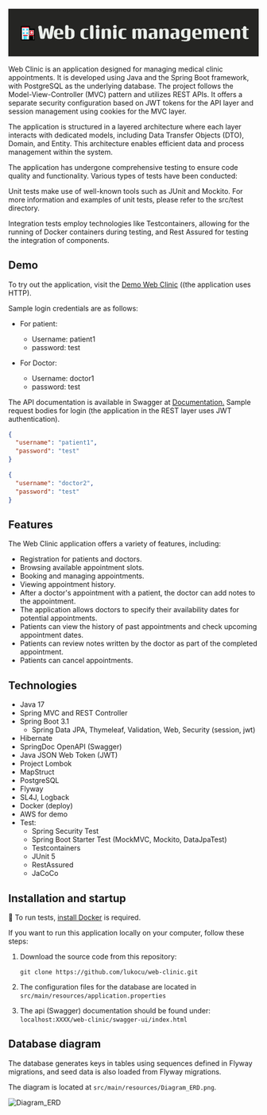 
![Web Clinic Management](src/main/resources/🏥Web_clinic_management.png)

Web Clinic is an application designed for managing medical clinic appointments. It is developed using Java and the Spring Boot framework, with PostgreSQL as the underlying database. The project follows the Model-View-Controller (MVC) pattern and utilizes REST APIs. It offers a separate security configuration based on JWT tokens for the API layer and session management using cookies for the MVC layer.

The application is structured in a layered architecture where each layer interacts with dedicated models, including Data Transfer Objects (DTO), Domain, and Entity. This architecture enables efficient data and process management within the system.

The application has undergone comprehensive testing to ensure code quality and functionality. Various types of tests have been conducted:

Unit tests make use of well-known tools such as JUnit and Mockito. For more information and examples of unit tests, please refer to the src/test directory.

Integration tests employ technologies like Testcontainers, allowing for the running of Docker containers during testing, and Rest Assured for testing the integration of components.
## Demo

To try out the application, visit the [Demo Web Clinic](http://ec2-35-156-99-173.eu-central-1.compute.amazonaws.com:8080/web-clinic/) ((the application uses HTTP).

Sample login credentials are as follows:

- For patient:
    - Username: patient1
    - password: test

- For Doctor:
    - Username: doctor1
    - password: test


The API documentation is available in Swagger at [ Documentation.](http://13.53.197.245:8080/web-clinic/swagger-ui/index.html)
Sample request bodies for login (the application in the REST layer uses JWT authentication).
```json
{
  "username": "patient1",
  "password": "test"
}
```
```json
{
  "username": "doctor2",
  "password": "test"
}
```
## Features

The Web Clinic application offers a variety of features, including:

- Registration for patients and doctors.
- Browsing available appointment slots.
- Booking and managing appointments.
- Viewing appointment history.
- After a doctor's appointment with a patient, the doctor can add notes to the appointment.
- The application allows doctors to specify their availability dates for potential appointments.
- Patients can view the history of past appointments and check upcoming appointment dates.
- Patients can review notes written by the doctor as part of the completed appointment.
- Patients can cancel appointments.

## Technologies
- Java 17
- Spring MVC and REST Controller
- Spring Boot 3.1
    -  Spring Data JPA, Thymeleaf, Validation, Web, Security (session, jwt)
-  Hibernate 
-  SpringDoc OpenAPI (Swagger)
- Java JSON Web Token (JWT)
-  Project Lombok
-  MapStruct
-  PostgreSQL
-  Flyway
- SL4J, Logback
- Docker (deploy)
- AWS for demo
- Test:
    - Spring Security Test
    - Spring Boot Starter Test (MockMVC, Mockito, DataJpaTest)
    - Testcontainers
    - JUnit 5
    - RestAssured
    - JaCoCo

## Installation and startup

🐳 To run tests, [install Docker](https://docs.docker.com/engine/install/)  is required.

If you want to run this application locally on your computer, follow these steps:
1. Download the source code from this repository:

   ```shell
   git clone https://github.com/lukocu/web-clinic.git
    ```

2. The configuration files for the database are located in `src/main/resources/application.properties`


3. The api (Swagger) documentation should be found under:
   ` localhost:XXXX/web-clinic/swagger-ui/index.html`

## Database diagram

The database generates keys in tables using sequences defined in Flyway migrations, and seed data is also loaded from Flyway migrations.

The diagram is located at `src/main/resources/Diagram_ERD.png`.

![Diagram_ERD](src/main/resources/Diagram_ERD.png)
